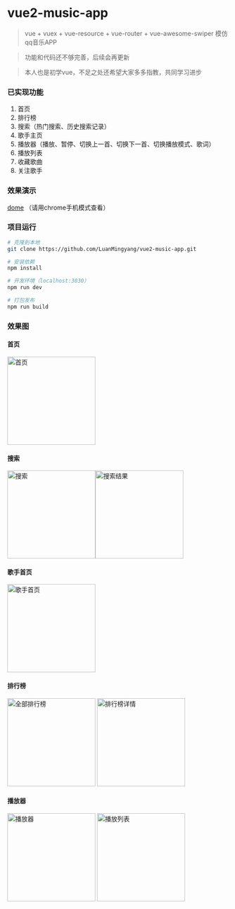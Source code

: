 # vue2-music-app

> vue + vuex + vue-resource + vue-router + vue-awesome-swiper 模仿qq音乐APP

> 功能和代码还不够完善，后续会再更新

> 本人也是初学vue，不足之处还希望大家多多指教，共同学习进步

### 已实现功能
1. 首页
2. 排行榜
3. 搜索（热门搜索、历史搜索记录）
4. 歌手主页
5. 播放器（播放、暂停、切换上一首、切换下一首、切换播放模式、歌词）
6. 播放列表
7. 收藏歌曲
8. 关注歌手

### 效果演示

[dome](https://luanmingyang.github.io/vue2-music-app/dist/index.html) （请用chrome手机模式查看）

### 项目运行

``` bash
# 克隆到本地
git clone https://github.com/LuanMingyang/vue2-music-app.git

# 安装依赖
npm install

# 开发环境（localhost:3030）
npm run dev

# 打包发布
npm run build
```

### 效果图

#### 首页

<img width="200" src="https://github.com/LuanMingyang/vue2-music-app/raw/master/preview/musicHall.png" alt="首页"/>

#### 搜索

<img width="200" src="https://github.com/LuanMingyang/vue2-music-app/raw/master/preview/search2.png" alt="搜索"/><img width="200" src="https://github.com/LuanMingyang/vue2-music-app/raw/master/preview/search.png" alt="搜索结果"/>

#### 歌手首页

<img width="200" src="https://github.com/LuanMingyang/vue2-music-app/raw/master/preview/singer.png" alt="歌手首页"/>

#### 排行榜

<img width="200" src="https://github.com/LuanMingyang/vue2-music-app/raw/master/preview/rank.png" alt="全部排行榜"/>
<img width="200" src="https://github.com/LuanMingyang/vue2-music-app/raw/master/preview/rank2.png" alt="排行榜详情"/>

#### 播放器

<img width="200" src="https://github.com/LuanMingyang/vue2-music-app/raw/master/preview/player.png" alt="播放器"/>
<img width="200" src="https://github.com/LuanMingyang/vue2-music-app/raw/master/preview/playlist.png" alt="播放列表"/>